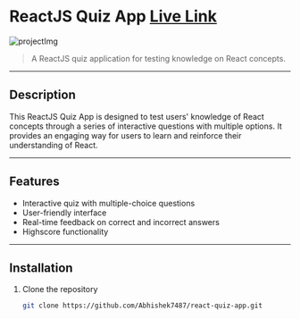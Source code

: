 # ReactJS Quiz App [Live Link](https://the-reactjs-quiz.netlify.app/)

![projectImg](https://github.com/Abhishek7487/react-quiz-app/assets/91866684/e7095bd6-fbb8-47a1-9393-dcbee7d25810)


> A ReactJS quiz application for testing knowledge on React concepts.

---

## Description

This ReactJS Quiz App is designed to test users' knowledge of React concepts through a series of interactive questions with multiple options. It provides an engaging way for users to learn and reinforce their understanding of React.

---

## Features

- Interactive quiz with multiple-choice questions
- User-friendly interface
- Real-time feedback on correct and incorrect answers
- Highscore functionality

---

## Installation

1. Clone the repository
   ```bash
   git clone https://github.com/Abhishek7487/react-quiz-app.git

